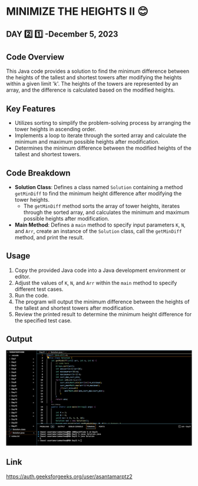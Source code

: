 # MINIMIZE THE HEIGHTS II :blush:
## DAY :two: :one: -December 5, 2023

## Code Overview
This Java code provides a solution to find the minimum difference between the heights of the tallest and shortest towers after modifying the heights within a given limit 'k'. The heights of the towers are represented by an array, and the difference is calculated based on the modified heights.

## Key Features
- Utilizes sorting to simplify the problem-solving process by arranging the tower heights in ascending order.
- Implements a loop to iterate through the sorted array and calculate the minimum and maximum possible heights after modification.
- Determines the minimum difference between the modified heights of the tallest and shortest towers.

## Code Breakdown
- **Solution Class**: Defines a class named `Solution` containing a method `getMinDiff` to find the minimum height difference after modifying the tower heights.
  - The `getMinDiff` method sorts the array of tower heights, iterates through the sorted array, and calculates the minimum and maximum possible heights after modification.
- **Main Method**: Defines a `main` method to specify input parameters `K`, `N`, and `Arr`, create an instance of the `Solution` class, call the `getMinDiff` method, and print the result.

## Usage
1. Copy the provided Java code into a Java development environment or editor.
2. Adjust the values of `K`, `N`, and `Arr` within the `main` method to specify different test cases.
3. Run the code.
4. The program will output the minimum difference between the heights of the tallest and shortest towers after modification.
5. Review the printed result to determine the minimum height difference for the specified test case.

## Output

![Reference Image](s21.png)

## Link
<https://auth.geeksforgeeks.org/user/asantamarptz2>